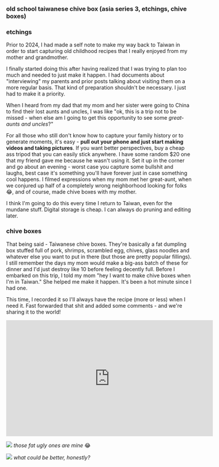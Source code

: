 ### old school taiwanese chive box (asia series 3, etchings, chive boxes)

### etchings

Prior to 2024, I had made a self note to make my way back to Taiwan in order to start capturing old childhood recipes that I really enjoyed from my mother and grandmother.

I finally started doing this after having realized that I was trying to plan too much and needed to just make it happen. I had documents about "interviewing" my parents and prior posts talking about visiting them on a more regular basis. That kind of preparation shouldn't be necessary. I just had to make it a priority.

When I heard from my dad that my mom and her sister were going to China to find their lost aunts and uncles, I was like "ok, this is a trip not to be missed - when else am I going to get this opportunity to see some _great-aunts and uncles_?"

For all those who still don't know how to capture your family history or to generate moments, it's easy - **pull out your phone and just start making videos and taking pictures**. If you want better perspectives, buy a cheap ass tripod that you can easily stick anywhere. I have some random $20 one that my friend gave me because he wasn't using it. Set it up in the corner and go about an evening - worst case you capture some bullshit and laughs, best case it's something you'll have forever just in case something cool happens. I filmed expressions when my mom met her great-aunt, when we conjured up half of a completely wrong neighborhood looking for folks 😂, and of course, made chive boxes with my mother.

I think I'm going to do this every time I return to Taiwan, even for the mundane stuff. Digital storage is cheap. I can always do pruning and editing later.

### chive boxes

That being said - Taiwanese chive boxes. They're basically a fat dumpling box stuffed full of pork, shrimps, scrambled egg, chives, glass noodles and whatever else you want to put in there (but those are pretty popular fillings). I still remember the days my mom would make a big-ass batch of these for dinner and I'd just destroy like 10 before feeling decently full. Before I embarked on this trip, I told my mom "hey I want to make chive boxes when I'm in Taiwan." She helped me make it happen. It's been a hot minute since I had one.

This time, I recorded it so I'll always have the recipe (more or less) when I need it. Fast forwarded that shit and added some comments - and we're sharing it to the world!

<iframe width="560" height="315" src="https://www.youtube.com/embed/2ijZvw_0KzI?si=-075gVeBezMjOsqE" title="YouTube video player" frameborder="0" allow="accelerometer; autoplay; clipboard-write; encrypted-media; gyroscope; picture-in-picture; web-share" referrerpolicy="strict-origin-when-cross-origin" allowfullscreen></iframe>

![](chive-box-develop.jpg)
*those fat ugly ones are mine* 😂

![](chive-box-finished.jpg)
*what could be better, honestly?*